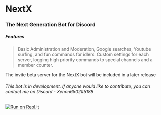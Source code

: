 # NextX

### The Next Generation Bot for Discord

##### Features

> Basic Administration and Moderation, Google searches, Youtube surfing, and fun commands for idlers. Custom settings for each server, logging high priority commands to special channels and a member counter.

The invite beta server for the NextX bot will be included in a later release

###### This bot is in development. If anyone would like to contribute, you can contact me on Discord - Xenon6502#5188





[![Run on Repl.it](https://repl.it/badge/github/Smart6502/NextX)](https://repl.it/github/Smart6502/NextX)